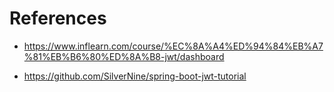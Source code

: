# References

- https://www.inflearn.com/course/%EC%8A%A4%ED%94%84%EB%A7%81%EB%B6%80%ED%8A%B8-jwt/dashboard
 
- https://github.com/SilverNine/spring-boot-jwt-tutorial
